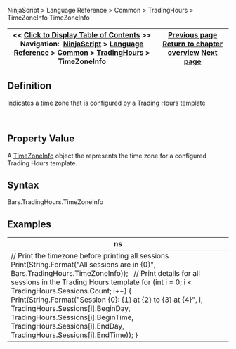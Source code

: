 ﻿
NinjaScript \> Language Reference \> Common \> TradingHours \> TimeZoneInfo
TimeZoneInfo

| \<\< [Click to Display Table of Contents](timezoneinfo.md) \>\> **Navigation:**     [NinjaScript](ninjascript-1.md) \> [Language Reference](language_reference_wip-1.md) \> [Common](common-1.md) \> [TradingHours](tradinghours-1.md) \> TimeZoneInfo | [Previous page](tradinghours_sessions-1.md) [Return to chapter overview](tradinghours-1.md) [Next page](clone-1.md) |
| --- | --- |

## Definition
Indicates a time zone that is configured by a Trading Hours template  

 
## Property Value
A [TimeZoneInfo](https://msdn.microsoft.com/en-us/library/system.timezoneinfo(v=vs.110).aspx) object the represents the time zone for a configured Trading Hours template.
 
## Syntax
Bars.TradingHours.TimeZoneInfo
 
## Examples
| ns |
| --- |
| // Print the timezone before printing all sessions Print(String.Format("All sessions are in {0}", Bars.TradingHours.TimeZoneInfo));   // Print details for all sessions in the Trading Hours template for (int i \= 0; i \< TradingHours.Sessions.Count; i\+\+) {    Print(String.Format("Session {0}: {1} at {2} to {3} at {4}", i, TradingHours.Sessions\[i].BeginDay, TradingHours.Sessions\[i].BeginTime,      TradingHours.Sessions\[i].EndDay, TradingHours.Sessions\[i].EndTime)); } |

